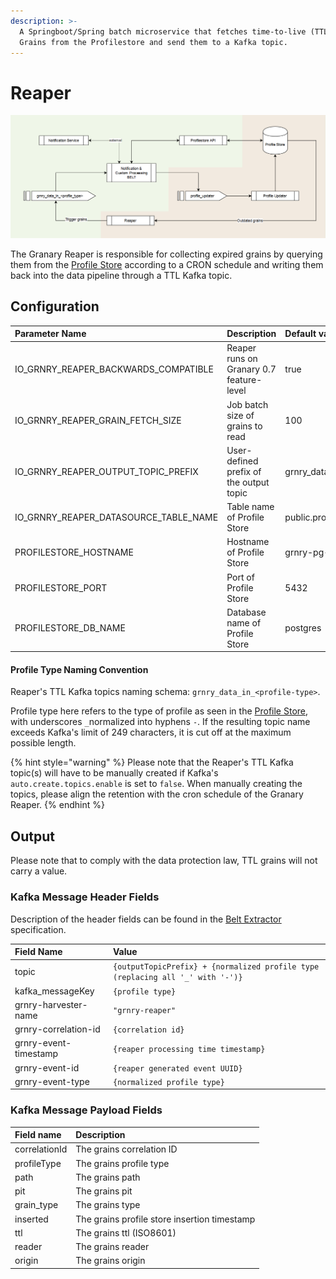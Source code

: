 ```yaml
---
description: >-
  A Springboot/Spring batch microservice that fetches time-to-live (TTL) expired
  Grains from the Profilestore and send them to a Kafka topic.
---
```


# Reaper

![Reaper Data Flow from Profile Store to Belt Extractor ](../../../.gitbook/assets/reaper%20%281%29.PNG)

The Granary Reaper is responsible for collecting expired grains by querying them from the [Profile Store](./) according to a CRON schedule and writing them back into the data pipeline through a TTL Kafka topic. 

## Configuration

| Parameter Name | Description | Default value |
| :--- | :--- | :--- |
| IO\_GRNRY\_REAPER\_BACKWARDS\_COMPATIBLE | Reaper runs on Granary 0.7 feature-level | true |
| IO\_GRNRY\_REAPER\_GRAIN\_FETCH\_SIZE | Job batch size of grains to read | 100 |
| IO\_GRNRY\_REAPER\_OUTPUT\_TOPIC\_PREFIX | User-defined prefix of the output topic  | grnry\_data\_in\_ |
| IO\_GRNRY\_REAPER\_DATASOURCE\_TABLE\_NAME | Table name of Profile Store | public.profilestore |
| PROFILESTORE\_HOSTNAME | Hostname of Profile Store | grnry-pg-citus |
| PROFILESTORE\_PORT | Port of Profile Store | 5432 |
| PROFILESTORE\_DB\_NAME | Database name of Profile Store | postgres |

#### Profile Type Naming Convention

Reaper's TTL Kafka topics naming schema: `grnry_data_in_<profile-type>`. 

Profile type here refers to the type of profile as seen in the [Profile Store](./#table-profilestore), with underscores `_`normalized into hyphens `-`. If the resulting topic name exceeds Kafka's limit of 249 characters, it is cut off at the maximum possible length. 

{% hint style="warning" %}
Please note that the Reaper's TTL Kafka topic\(s\) will have to be manually created if Kafka's `auto.create.topics.enable` is set to `false`. When manually creating the topics, please align the retention with the cron schedule of the Granary Reaper.
{% endhint %}

## Output

Please note that to comply with the data protection law, TTL grains will not carry a value. 

### Kafka Message Header Fields

Description of the header fields can be found in the [Belt Extractor](../belt-extractor.md#callback-signature) specification.

| Field Name | Value |
| :--- | :--- |
| topic | `{outputTopicPrefix} + {normalized profile type (replacing all '_' with '-')}` |
| kafka\_messageKey | `{profile type}` |
| grnry-harvester-name | `"grnry-reaper"` |
| grnry-correlation-id | `{correlation id}` |
| grnry-event-timestamp | `{reaper processing time timestamp}` |
| grnry-event-id | `{reaper generated event UUID}` |
| grnry-event-type | `{normalized profile type}` |

### Kafka Message Payload Fields

| Field name | Description |
| :--- | :--- |
| correlationId | The grains correlation ID |
| profileType | The grains profile type |
| path | The grains path |
| pit | The grains pit |
| grain\_type | The grains type |
| inserted | The grains profile store insertion timestamp  |
| ttl | The grains ttl \(ISO8601\) |
| reader | The grains reader |
| origin | The grains origin |

